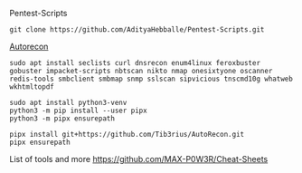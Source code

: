 Pentest-Scripts
```
git clone https://github.com/AdityaHebballe/Pentest-Scripts.git
```

[Autorecon](https://github.com/Tib3rius/AutoRecon)

```
sudo apt install seclists curl dnsrecon enum4linux feroxbuster gobuster impacket-scripts nbtscan nikto nmap onesixtyone oscanner redis-tools smbclient smbmap snmp sslscan sipvicious tnscmd10g whatweb wkhtmltopdf
```
```
sudo apt install python3-venv
python3 -m pip install --user pipx
python3 -m pipx ensurepath
```
```
pipx install git+https://github.com/Tib3rius/AutoRecon.git
pipx ensurepath
```

List of tools and more
https://github.com/MAX-P0W3R/Cheat-Sheets